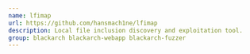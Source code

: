 ```yaml
---
name: lfimap
url: https://github.com/hansmach1ne/lfimap
description: Local file inclusion discovery and exploitation tool.
group: blackarch blackarch-webapp blackarch-fuzzer
---
```

